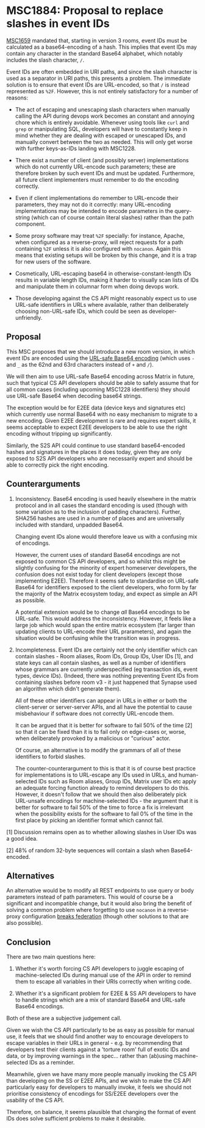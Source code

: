 # MSC1884: Proposal to replace slashes in event IDs

[MSC1659](https://github.com/matrix-org/matrix-doc/pull/1659) mandated that,
starting in version 3 rooms, event IDs must be calculated as a base64-encoding
of a hash. This implies that event IDs may contain any character in the
standard Base64 alphabet, which notably includes the slash character, `/`.

Event IDs are often embedded in URI paths, and since the slash character is
used as a separator in URI paths, this presents a problem. The immediate
solution is to ensure that event IDs are URL-encoded, so that `/` is instead
represented as `%2F`. However, this is not entirely satisfactory for a number
of reasons:

 * The act of escaping and unescaping slash characters when manually calling
   the API during devops work becomes an constant and annoying chore which
   is entirely avoidable.  Whenever using tools like `curl` and `grep` or
   manipulating SQL, developers will have to constantly keep in mind whether
   they are dealing with escaped or unescaped IDs, and manually convert between
   the two as needed. This will only get worse with further keys-as-IDs
   landing with MSC1228.

 * There exist a number of client (and possibly server) implementations which
   do not currently URL-encode such parameters; these are therefore broken by
   such event IDs and must be updated. Furthermore, all future client
   implementers must remember to do the encoding correctly.

 * Even if client implementations do remember to URL-encode their parameters,
   they may not do it correctly: many URL-encoding implementations may be
   intended to encode parameters in the query-string (which can of course
   contain literal slashes) rather than the path component.

 * Some proxy software may treat `%2F` specially: for instance, Apache, when
   configured as a reverse-proxy, will reject requests for a path containing
   `%2F` unless it is also configured with `nocanon`. Again this means that
   existing setups will be broken by this change, and it is a trap for new
   users of the software.

 * Cosmetically, URL-escaping base64 in otherwise-constant-length IDs results
   in variable length IDs, making it harder to visually scan lists of IDs and
   manipulate them in columnar form when doing devops work.

 * Those developing against the CS API might reasonably expect us to use
   URL-safe identifiers in URLs where available, rather than deliberately
   choosing non-URL-safe IDs, which could be seen as developer-unfriendly.

## Proposal

This MSC proposes that we should introduce a new room version, in which event
IDs are encoded using the [URL-safe Base64
encoding](https://tools.ietf.org/html/rfc4648#section-5) (which uses `-` and
`_` as the 62nd and 63rd characters instead of `+` and `/`).

We will then aim to use URL-safe Base64 encoding across Matrix in future,
such that typical CS API developers should be able to safely assume
that for all common cases (including upcoming MSC1228 identifiers) they should
use URL-safe Base64 when decoding base64 strings.

The exception would be for E2EE data (device keys and signatures etc) which
currently use normal Base64 with no easy mechanism to migrate to a new encoding.
Given E2EE development is rare and requires expert skills, it seems acceptable
to expect E2EE developers to be able to use the right encoding without tripping
up significantly.

Similarly, the S2S API could continue to use standard base64-encoded hashes and
signatures in the places it does today, given they are only exposed to S2S API
developers who are necessarily expert and should be able to correctly pick the
right encoding.

## Counterarguments

1. Inconsistency. Base64 encoding is used heavily elsewhere in the matrix
   protocol and in all cases the standard encoding is used (though with some
   variation as to the inclusion of padding characters). Further, SHA256 hashes
   are used in a number of places and are universally included with standard,
   unpadded Base64.

   Changing event IDs alone would therefore leave us with a confusing mix of
   encodings.

   However, the current uses of standard Base64 encodings are not exposed to
   common CS API developers, and so whilst this might be slightly confusing
   for the minority of expert homeserver developers, the confusion does not
   exist today for client developers (except those implementing E2EE).
   Therefore it seems safe to standardise on URL-safe Base64 for identifiers
   exposed to the client developers, who form by far the majority of the
   Matrix ecosystem today, and expect as simple an API as possible.

   A potential extension would be to change *all* Base64 encodings to be
   URL-safe. This would address the inconsistency. However, it feels like a
   large job which would span the entire matrix ecosystem (far larger than
   updating clients to URL-encode their URL prarameters), and again the
   situation would be confusing while the transition was in progress.

2. Incompleteness. Event IDs are certainly not the only identifier which can
   contain slashes - Room aliases, Room IDs, Group IDs, User IDs [1], and state
   keys can all contain slashes, as well as a number of identifiers whose
   grammars are currently underspecified (eg transaction ids, event types,
   device IDs). (Indeed, there was nothing preventing Event IDs from containing
   slashes before room v3 - it just happened that Synapse used an algorithm
   which didn't generate them).

   All of these other identifiers can appear in URLs in either or both the
   client-server or server-server APIs, and all have the potential to cause
   misbehaviour if software does not correctly URL-encode them.

   It can be argued that it is better for software to fail 50% of the time [2]
   so that it can be fixed than it is to fail only on edge-cases or, worse,
   when deliberately provoked by a malicious or "curious" actor.

   Of course, an alternative is to modify the grammars of all of these
   identifiers to forbid slashes.

   The counter-counterargument to this is that it is of course best practice
   for implementations is to URL-escape any IDs used in URLs, and human-selected
   IDs such as Room aliases, Group IDs, Matrix user IDs etc apply an adequate
   forcing function already to remind developers to do this.  However,
   it doesn't follow that we should then also deliberately pick URL-unsafe
   encodings for machine-selected IDs - the argument that it is better for software
   to fail 50% of the time to force a fix is irrelevant when the possibility
   exists for the software to fail 0% of the time in the first place by picking
   an identifier format which cannot fail.

[1] Discussion remains open as to whether allowing slashes in User IDs was a
good idea.

[2] 48% of random 32-byte sequences will contain a slash when Base64-encoded.

## Alternatives

An alternative would be to modify all REST endpoints to use query or body
parameters instead of path parameters.  This would of course be a significant
and incompatible change, but it would also bring the benefit of solving a
common problem where forgetting to use `nocanon` in a reverse-proxy
configuration [breaks
federation](https://github.com/matrix-org/synapse/issues/3294) (though other
solutions to that are also possible).

## Conclusion

There are two main questions here:

 1. Whether it's worth forcing CS API developers to juggle escaping of
    machine-selected IDs during manual use of the API in order to remind them
    to escape all variables in their URIs correctly when writing code.

 2. Whether it's a significant problem for E2EE & SS API developers to have to
    handle strings which are a mix of standard Base64 and URL-safe Base64
    encodings.

Both of these are a subjective judgement call.

Given we wish the CS API particularly to be as easy as possible for manual
use, it feels that we should find another way to encourage developers to
escape variables in their URLs in general - e.g. by recommending that
developers test their clients against a 'torture room' full of exotic IDs and
data, or by improving warnings in the spec... rather than (ab)using
machine-selected IDs as a reminder.

Meanwhile, given we have many more people manually invoking the CS API than
developing on the SS or E2EE APIs, and we wish to make the CS API particularly
easy for developers to manually invoke, it feels we should not prioritise
consistency of encodings for SS/E2EE developers over the usability of the CS
API.

Therefore, on balance, it seems plausible that changing the format of event IDs
does solve sufficient problems to make it desirable.

